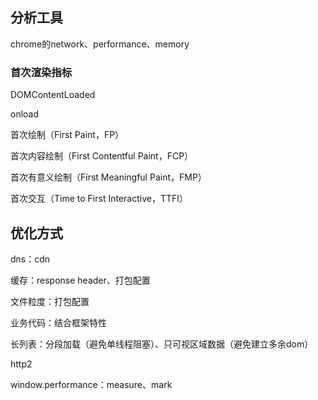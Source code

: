 ## 分析工具

chrome的network、performance、memory

### 首次渲染指标

DOMContentLoaded

onload

首次绘制（First Paint，FP）

首次内容绘制（First Contentful Paint，FCP）

首次有意义绘制（First Meaningful Paint，FMP）

首次交互（Time to First Interactive，TTFI）

## 优化方式

dns：cdn

缓存：response header、打包配置

文件粒度：打包配置

业务代码：结合框架特性

长列表：分段加载（避免单线程阻塞）、只可视区域数据（避免建立多余dom）

http2

window.performance：measure、mark



